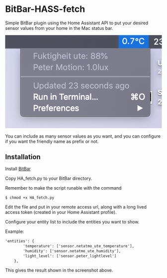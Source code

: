 # BitBar-HASS-fetch
Simple BitBar plugin using the Home Assistant API to put your desired sensor values from your home in the Mac status bar.

![Screenshot](https://github.com/petrepa/BitBar-HASS-fetch/blob/master/screenshot.png)

You can include as many sensor values as you want, and you can configure if you want the friendly name as prefix or not.

## Installation
Install [BitBar](https://getbitbar.com/)

Copy HA_fetch.py to your BitBar directory.

Remember to make the script runable with the command
```
$ chmod +x HA_fetch.py
```
Edit the file and put in your remote access url, along with a long lived access token (created in your Home Assistant profile).

Configure your entity list to include the entities you want to show.

Example:
```
'entities': {
        'temperature': ['sensor.netatmo_ute_temperature'],
        'humidity': ['sensor.netatmo_ute_humidity'],
        'light_level': ['sensor.peter_lightlevel']
    },
```
This gives the result shown in the screenshot above.
